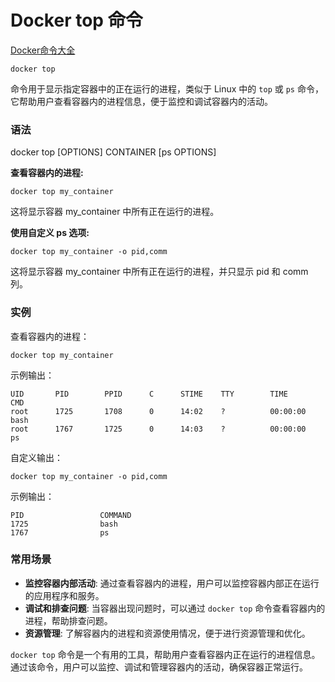 # Docker top 命令

[Docker命令大全](./docker-command-manual.md)

`docker top`

命令用于显示指定容器中的正在运行的进程，类似于 Linux 中的 `top` 或 `ps` 命令，它帮助用户查看容器内的进程信息，便于监控和调试容器内的活动。

### 语法
docker top [OPTIONS] CONTAINER [ps OPTIONS]

**查看容器内的进程:**

```plain
docker top my_container
```

这将显示容器 my_container 中所有正在运行的进程。

**使用自定义 ps 选项:**

```plain
docker top my_container -o pid,comm
```

这将显示容器 my_container 中所有正在运行的进程，并只显示 pid 和 comm 列。

### 实例
查看容器内的进程：

```plain
docker top my_container
```

示例输出：

```plain
UID       PID        PPID      C      STIME    TTY        TIME          CMD
root      1725       1708      0      14:02    ?          00:00:00      bash
root      1767       1725      0      14:03    ?          00:00:00      ps
```

自定义输出：

```plain
docker top my_container -o pid,comm
```

示例输出：

```plain
PID                 COMMAND
1725                bash
1767                ps
```

### 常用场景
+ **监控容器内部活动**: 通过查看容器内的进程，用户可以监控容器内部正在运行的应用程序和服务。
+ **调试和排查问题**: 当容器出现问题时，可以通过 `docker top` 命令查看容器内的进程，帮助排查问题。
+ **资源管理**: 了解容器内的进程和资源使用情况，便于进行资源管理和优化。

`docker top` 命令是一个有用的工具，帮助用户查看容器内正在运行的进程信息。通过该命令，用户可以监控、调试和管理容器内的活动，确保容器正常运行。</font>

